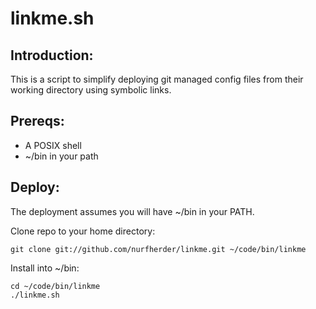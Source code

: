 linkme.sh
=========

Introduction:
-------------

This is a script to simplify deploying git managed config files from their
working directory using symbolic links.

Prereqs:
--------

 * A POSIX shell
 * ~/bin in your path

Deploy:
-------

The deployment assumes you will have ~/bin in your PATH.

Clone repo to your home directory:

    git clone git://github.com/nurfherder/linkme.git ~/code/bin/linkme

Install into ~/bin:

    cd ~/code/bin/linkme
    ./linkme.sh
